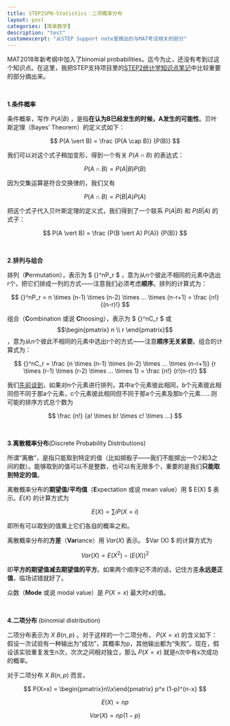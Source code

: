 ```yaml
---
title: STEP2SPN-Statistics：二项概率分布
layout: post
categories: [简单数学]
description: "test"
customexcerpt: "从STEP Support note里摘出的与MAT考试相关的部分"
---
```


MAT2018年新考纲中加入了binomial probabilities。迄今为止，还没有考到过这个知识点。在这里，我把STEP支持项目里的[STEP2统计学知识点笔记](https://maths.org/step/sites/maths.org.step/files/s2s3/Statistics_topic_notes_2019_1.pdf)中比较重要的部分摘出来。

&nbsp;  

__1.条件概率__

条件概率，写作 $P(A \vert B)$ ，是指**在认为B已经发生的时候，A发生的可能性**。贝叶斯定理（Bayes’ Theorem）的定义式如下：

$$ P(A \vert B) = \frac {P(A \cap B)} {P(B)} $$

我们可以对这个式子稍加变形，得到一个有关 $P(A \cap B)$ 的表达式：

$$ P(A \cap B) = P(A \vert B) P(B) $$

因为交集运算是符合交换律的，我们又有

$$ P(A \cap B) = P(B \vert A) P(A) $$

把这个式子代入贝叶斯定理的定义式，我们得到了一个联系 $P(A \vert B)$ 和 $P(B \vert A)$ 的式子：

$$ P(A \vert B) = \frac {P(B \vert A) P(A)} {P(B)} $$

&nbsp;  

__2.排列与组合__

排列（**P**ermutation），表示为 $ {}^nP_r $ ，意为从n个彼此不相同的元素中选出r个，把它们排成一列的方式——注意我们必须考虑**顺序**。排列的计算式为： 

$$ {}^nP_r = n \times (n-1) \times (n-2) \times ... \times (n-r+1) = \frac {n!} {(n-r)!} $$

组合（**C**ombination 或说 **C**hoosing），表示为 $ {}^nC_r $ 或 $$\begin{pmatrix} n \\ r \end{pmatrix}$$ ，意为从n个彼此不相同的元素中选出r个的方式——注意**顺序无关紧要**。组合的计算式为：

$$ {}^nC_r = \frac {n \times (n-1) \times (n-2) \times ... \times (n-r+1)} {r \times (r-1) \times (r-2) \times ... \times 1} = \frac {n!} {r!(n-r)!} $$

我们[先前谈到](https://amusedlymanthano.github.io/2020/10/30/STEPSPA6.html)，如果对n个元素进行排列，其中a个元素彼此相同，b个元素彼此相同但不同于那a个元素，c个元素彼此相同但不同于那a个元素及那b个元素……则可能的排序方式总个数为

$$ \frac {n!} {a! \times b! \times c! \times ...} $$

&nbsp;  

__3.离散概率分布__(Discrete Probability Distributions)

所谓“离散”，是指只能取到特定的值（比如掷骰子——我们不能掷出一个2和3之间的数）。能够取到的值可以不是整数，也可以有无限多个，重要的是我们**只能取到特定的值**。

离散概率分布的**期望值/平均值**（**E**xpectation 或说 mean value）用 $ E(X) $ 表示。$E(X)$ 的计算方式为

$$ E(X) =  \sum i  P(X=i) $$

即所有可以取到的值乘上它们各自的概率之和。

离散概率分布的**方差**（**Var**iance）用 $Var(X)$ 表示。 $Var (X) $ 的计算方式为

$$ Var (X) = E(X^2) - \left( E(X) \right)^2 $$

即**平方的期望值减去期望值的平方**。如果两个顺序记不清的话，记住方差**永远是正值**，临场试错就好了。

众数（**Mode** 或说 modal value）是 $P(X=x)$ 最大时x的值。

&nbsp;  

__4.二项分布__ (binomial distribution)

二项分布表示为 $X ~ B(n,p)$ 。对于这样的一个二项分布， $P(X=x)$ 的含义如下：假设一次试验有一种输出为“成功”，其概率为p，其他输出都为“失败”。现在，假设该实验重复发生n次，次次之间相对独立，那么 $P(X=x)$ 就是n次中有x次成功的概率。

对于二项分布 $X ~ B(n,p)$ 而言，

 $$ P(X=x) = \begin{pmatrix}n\\x\end{pmatrix} p^x (1-p)^{n-x} $$ 
 
 $$ E(X) = np $$
 
 $$ Var(X) = np(1-p) $$

 
